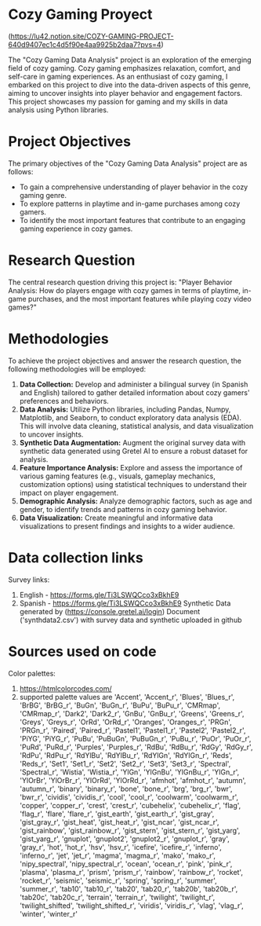 # Cozy Gaming Proyect
(https://lu42.notion.site/COZY-GAMING-PROJECT-640d9407ec1c4d5f90e4aa9925b2daa7?pvs=4)

The "Cozy Gaming Data Analysis" project is an exploration of the emerging field of cozy gaming. Cozy gaming emphasizes relaxation, comfort, and self-care in gaming experiences. As an enthusiast of cozy gaming, I embarked on this project to dive into the data-driven aspects of this genre, aiming to uncover insights into player behavior and engagement factors. This project showcases my passion for gaming and my skills in data analysis using Python libraries.

# Project Objectives
The primary objectives of the "Cozy Gaming Data Analysis" project are as follows:

- To gain a comprehensive understanding of player behavior in the cozy gaming genre.
- To explore patterns in playtime and in-game purchases among cozy gamers.
- To identify the most important features that contribute to an engaging gaming experience in cozy games.

# Research Question
The central research question driving this project is: "Player Behavior Analysis: How do players engage with cozy games in terms of playtime, in-game purchases, and the most important features while playing cozy video games?"

# Methodologies
To achieve the project objectives and answer the research question, the following methodologies will be employed:

1. **Data Collection:** Develop and administer a bilingual survey (in Spanish and English) tailored to gather detailed information about cozy gamers' preferences and behaviors.
2. **Data Analysis:** Utilize Python libraries, including Pandas, Numpy, Matplotlib, and Seaborn, to conduct exploratory data analysis (EDA). This will involve data cleaning, statistical analysis, and data visualization to uncover insights.
3. **Synthetic Data Augmentation:** Augment the original survey data with synthetic data generated using Gretel AI to ensure a robust dataset for analysis.
4. **Feature Importance Analysis:** Explore and assess the importance of various gaming features (e.g., visuals, gameplay mechanics, customization options) using statistical techniques to understand their impact on player engagement.
5. **Demographic Analysis:** Analyze demographic factors, such as age and gender, to identify trends and patterns in cozy gaming behavior.
6. **Data Visualization:** Create meaningful and informative data visualizations to present findings and insights to a wider audience.


# Data collection links
Survey links:
1. English - https://forms.gle/Ti3LSWQCco3xBkhE9
2. Spanish - https://forms.gle/Ti3LSWQCco3xBkhE9
Synthetic Data generated by (https://console.gretel.ai/login)
Document ('synthdata2.csv') with survey data and synthetic uploaded in github


# Sources used on code
Color palettes:
1. https://htmlcolorcodes.com/
2. supported palette values are 'Accent', 'Accent_r', 'Blues', 'Blues_r', 'BrBG', 'BrBG_r', 'BuGn', 'BuGn_r', 'BuPu', 'BuPu_r', 'CMRmap', 'CMRmap_r', 'Dark2', 'Dark2_r', 'GnBu', 'GnBu_r', 'Greens', 'Greens_r', 'Greys', 'Greys_r', 'OrRd', 'OrRd_r', 'Oranges', 'Oranges_r', 'PRGn', 'PRGn_r', 'Paired', 'Paired_r', 'Pastel1', 'Pastel1_r', 'Pastel2', 'Pastel2_r', 'PiYG', 'PiYG_r', 'PuBu', 'PuBuGn', 'PuBuGn_r', 'PuBu_r', 'PuOr', 'PuOr_r', 'PuRd', 'PuRd_r', 'Purples', 'Purples_r', 'RdBu', 'RdBu_r', 'RdGy', 'RdGy_r', 'RdPu', 'RdPu_r', 'RdYlBu', 'RdYlBu_r', 'RdYlGn', 'RdYlGn_r', 'Reds', 'Reds_r', 'Set1', 'Set1_r', 'Set2', 'Set2_r', 'Set3', 'Set3_r', 'Spectral', 'Spectral_r', 'Wistia', 'Wistia_r', 'YlGn', 'YlGnBu', 'YlGnBu_r', 'YlGn_r', 'YlOrBr', 'YlOrBr_r', 'YlOrRd', 'YlOrRd_r', 'afmhot', 'afmhot_r', 'autumn', 'autumn_r', 'binary', 'binary_r', 'bone', 'bone_r', 'brg', 'brg_r', 'bwr', 'bwr_r', 'cividis', 'cividis_r', 'cool', 'cool_r', 'coolwarm', 'coolwarm_r', 'copper', 'copper_r', 'crest', 'crest_r', 'cubehelix', 'cubehelix_r', 'flag', 'flag_r', 'flare', 'flare_r', 'gist_earth', 'gist_earth_r', 'gist_gray', 'gist_gray_r', 'gist_heat', 'gist_heat_r', 'gist_ncar', 'gist_ncar_r', 'gist_rainbow', 'gist_rainbow_r', 'gist_stern', 'gist_stern_r', 'gist_yarg', 'gist_yarg_r', 'gnuplot', 'gnuplot2', 'gnuplot2_r', 'gnuplot_r', 'gray', 'gray_r', 'hot', 'hot_r', 'hsv', 'hsv_r', 'icefire', 'icefire_r', 'inferno', 'inferno_r', 'jet', 'jet_r', 'magma', 'magma_r', 'mako', 'mako_r', 'nipy_spectral', 'nipy_spectral_r', 'ocean', 'ocean_r', 'pink', 'pink_r', 'plasma', 'plasma_r', 'prism', 'prism_r', 'rainbow', 'rainbow_r', 'rocket', 'rocket_r', 'seismic', 'seismic_r', 'spring', 'spring_r', 'summer', 'summer_r', 'tab10', 'tab10_r', 'tab20', 'tab20_r', 'tab20b', 'tab20b_r', 'tab20c', 'tab20c_r', 'terrain', 'terrain_r', 'twilight', 'twilight_r', 'twilight_shifted', 'twilight_shifted_r', 'viridis', 'viridis_r', 'vlag', 'vlag_r', 'winter', 'winter_r'
